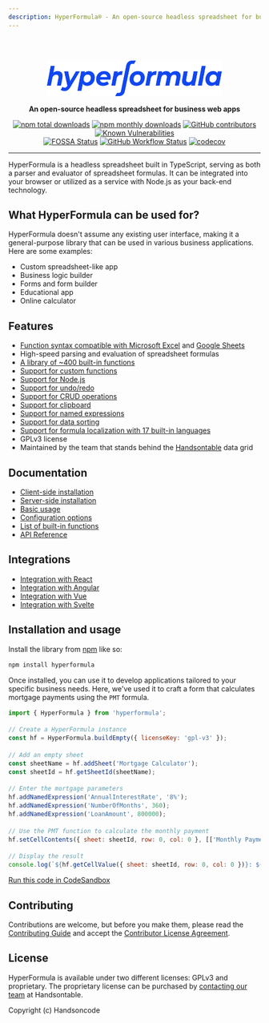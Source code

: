 ```yaml
---
description: HyperFormula® - An open-source headless spreadsheet for business web apps
---
```


<br>
<br>
<p align="center">
  <a href="https://hyperformula.handsontable.com/">
    <img src="https://raw.githubusercontent.com/handsontable/hyperformula/master/github-hf-logo-blue.svg" width="350" height="71" alt="HyperFormula - A headless spreadsheet, a parser and evaluator of Excel formulas"/>
  </a>
</p>

<p align="center">
  <strong>An open-source headless spreadsheet for business web apps</strong>
</p>

<p align="center">
  <a href="https://npmjs.com/package/hyperformula"><img src="https://img.shields.io/npm/dt/hyperformula.svg" alt="npm total downloads"></a>
  <a href="https://npmjs.com/package/hyperformula"><img src="https://img.shields.io/npm/dm/hyperformula.svg" alt="npm monthly downloads"></a>
  <a href="https://github.com/handsontable/hyperformula/graphs/contributors"><img src="https://img.shields.io/github/contributors/handsontable/hyperformula" alt="GitHub contributors"></a>
  <a href="https://snyk.io/test/github/handsontable/hyperformula?targetFile=package.json"><img src="https://snyk.io/test/github/handsontable/hyperformula/badge.svg?targetFile=package.json" alt="Known Vulnerabilities"></a>
  <br>
  <a href="https://app.fossa.io/projects/git%2Bgithub.com%2Fhandsontable%2Fhyperformula?ref=badge_shield"><img src="https://app.fossa.io/api/projects/git%2Bgithub.com%2Fhandsontable%2Fhyperformula.svg?type=shield" alt="FOSSA Status"></a>
  <a href="https://github.com/handsontable/hyperformula/actions?query=workflow%3ATest+branch%3Amaster"><img src="https://img.shields.io/github/actions/workflow/status/handsontable/hyperformula/test.yml?branch=master" alt="GitHub Workflow Status"></a>
  <a href="https://codecov.io/gh/handsontable/hyperformula"><img src="https://codecov.io/gh/handsontable/hyperformula/branch/master/graph/badge.svg?token=5k9ZQv8azO" alt="codecov"></a>
</p>

---

HyperFormula is a headless spreadsheet built in TypeScript, serving as both a parser and evaluator of spreadsheet formulas. It can be integrated into your browser or utilized as a service with Node.js as your back-end technology.

## What HyperFormula can be used for?
HyperFormula doesn't assume any existing user interface, making it a general-purpose library that can be used in various business applications. Here are some examples:

- Custom spreadsheet-like app
- Business logic builder
- Forms and form builder
- Educational app
- Online calculator

## Features

- [Function syntax compatible with Microsoft Excel](https://hyperformula.handsontable.com/guide/compatibility-with-microsoft-excel.html) and [Google Sheets](https://hyperformula.handsontable.com/guide/compatibility-with-google-sheets.html)
- High-speed parsing and evaluation of spreadsheet formulas
- [A library of ~400 built-in functions](https://hyperformula.handsontable.com/guide/built-in-functions.html)
- [Support for custom functions](https://hyperformula.handsontable.com/guide/custom-functions.html)
- [Support for Node.js](https://hyperformula.handsontable.com/guide/server-side-installation.html#install-with-npm-or-yarn)
- [Support for undo/redo](https://hyperformula.handsontable.com/guide/undo-redo.html)
- [Support for CRUD operations](https://hyperformula.handsontable.com/guide/basic-operations.html)
- [Support for clipboard](https://hyperformula.handsontable.com/guide/clipboard-operations.html)
- [Support for named expressions](https://hyperformula.handsontable.com/guide/named-expressions.html)
- [Support for data sorting](https://hyperformula.handsontable.com/guide/sorting-data.html)
- [Support for formula localization with 17 built-in languages](https://hyperformula.handsontable.com/guide/i18n-features.html)
- GPLv3 license
- Maintained by the team that stands behind the [Handsontable](https://handsontable.com/) data grid

## Documentation

- [Client-side installation](https://hyperformula.handsontable.com/guide/client-side-installation.html)
- [Server-side installation](https://hyperformula.handsontable.com/guide/server-side-installation.html)
- [Basic usage](https://hyperformula.handsontable.com/guide/basic-usage.html)
- [Configuration options](https://hyperformula.handsontable.com/guide/configuration-options.html)
- [List of built-in functions](https://hyperformula.handsontable.com/guide/built-in-functions.html)
- [API Reference](https://hyperformula.handsontable.com/api/)

## Integrations

- [Integration with React](https://hyperformula.handsontable.com/guide/integration-with-react.html#demo)
- [Integration with Angular](https://hyperformula.handsontable.com/guide/integration-with-angular.html#demo)
- [Integration with Vue](https://hyperformula.handsontable.com/guide/integration-with-vue.html#demo)
- [Integration with Svelte](https://hyperformula.handsontable.com/guide/integration-with-svelte.html#demo)

## Installation and usage

Install the library from [npm](https://www.npmjs.com/package/hyperformula) like so:

```bash
npm install hyperformula
```

Once installed, you can use it to develop applications tailored to your specific business needs. Here, we've used it to craft a form that calculates mortgage payments using the `PMT` formula.

```js
import { HyperFormula } from 'hyperformula';

// Create a HyperFormula instance
const hf = HyperFormula.buildEmpty({ licenseKey: 'gpl-v3' });

// Add an empty sheet
const sheetName = hf.addSheet('Mortgage Calculator');
const sheetId = hf.getSheetId(sheetName);

// Enter the mortgage parameters
hf.addNamedExpression('AnnualInterestRate', '8%');
hf.addNamedExpression('NumberOfMonths', 360);
hf.addNamedExpression('LoanAmount', 800000);

// Use the PMT function to calculate the monthly payment
hf.setCellContents({ sheet: sheetId, row: 0, col: 0 }, [['Monthly Payment', '=PMT(AnnualInterestRate/12, NumberOfMonths, -LoanAmount)']]);

// Display the result
console.log(`${hf.getCellValue({ sheet: sheetId, row: 0, col: 0 })}: ${hf.getCellValue({ sheet: sheetId, row: 0, col: 1 })}`);
```

[Run this code in CodeSandbox](https://codesandbox.io/p/sandbox/github/handsontable/hyperformula-demos/tree/2.7.x/mortgage-calculator)

## Contributing

Contributions are welcome, but before you make them, please read the [Contributing Guide](https://hyperformula.handsontable.com/guide/contributing.html) and accept the [Contributor License Agreement](https://goo.gl/forms/yuutGuN0RjsikVpM2).

## License

HyperFormula is available under two different licenses: GPLv3 and proprietary. The proprietary license can be purchased by [contacting our team](https://handsontable.com/get-a-quote) at Handsontable.

Copyright (c) Handsoncode
